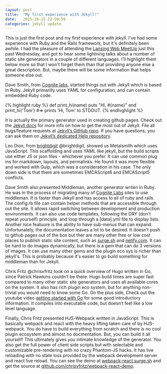 ```yaml
---
layout: post
title:  "My first experience with Jekyll!"
date:   2015-10-15 22:59:59
categories: jekyll update
---
```

This is just the first post and my first experience with jekyll.  I've had some  experience with Ruby and the Rails framework, but it's definitely been awhile.  I had the pleasure of attending the [Lansing Web MeetUp][Lansing-Web] just this past Wednesday, and got to hear some lightning talks about a number of static site generators in a couple of different languages.  I'll highlight them below more so that I won't forget them than that providing anyone else a great description.  But, maybe there will be some information that helps someone else out.

Dave Smith, from [Cognite labs][cognite], started things out with Jekyll which is based in Ruby.  Jekyll primarilly uses YAML for configuration, and can contain embedded Ruby code.  

{% highlight ruby %}
def print_hi(name)
  puts "Hi, #{name}"
end
print_hi('Tom')
#=> prints 'Hi, Tom' to STDOUT.
{% endhighlight %}

It is actually the primary generator used in creating github pages.  Check out the [Jekyll docs][jekyll] for more info on how to get the most out of Jekyll. File all bugs/feature requests at [Jekyll’s GitHub repo][jekyll-gh]. If you have questions, you can ask them on [Jekyll’s dedicated Help repository][jekyll-help].

Leo Dion, from [brightdigit][bright-digit] @brightdigit, showed us Metalsmith which uses JavaScript.  This scaffolding and uses YAML like jekyll, but the build scripts use either JS or json files - whichever you prefer.  It can use common plug ins for markdown, layouts, and permalinks.  He found it was more flexible and worked with Gulp, which was a consideration in his case.  The only down side is that there are sometimes EMCAScript6 and EMCAScript5 conflicts.

Dave Smith also presented Middleman, another generator writen in Ruby.  He was in the process of migrating many of [Cognite Labs][cognite] sites to use middleman.  It is faster than Jekyll and has access to all of ruby and rails.  The config.rb file can contain helper methods that are accessible through out the site.  It allows rapid switching between development and production environments.  It can also use code templates, following the DRY (don't repeat yourself) principle, and loop through a [data].yml file to display lists.  Another nice featuure is the ability to have sub-menus that can expand.  Unfortunately, the documentation leaves a lot to be desired.  It doesn’t push to github pages out of the box but ther are many other free or low cost places to publish static site content, such as [surge.sh][surge] and [netify.com][netify].  It can be hard to do images dynamically, but there is a gem that can do 3 versions of images.  It can use many other gems and the plugin eco sys is richer than jekyll's.  This is probably because it's easier to go build something for middleman than for Jekyll.

 Chris Fritz @chrisvfritz took on a quick overview of Hugo written in Go, since Patrick Hawkins couldn't be there.  Hugo build times are super fast compared to many other static site generators and uses all available cores on the system.  It also has rich plugin eco system, but for anything non-trivial you would need to know some Go.  On the plus side, Check out the youtube video [getting started with Go][get-go] for some good introductory information.  It compiles into executable code, but doesn’t feel like a low level language.

 Finally, Chris Fritz presented HJS-Webpack written in JavaScript.  This is basically webpack and react with the heavy lifting taken care of by HJS-webpack.  You do have to build everything from scratch and there is no cool plugin ecosystem and almost no docmentation.  But, you can build it all yourself! This ultimately gives you intimate knowledge of the generator.  You also get the full power of client side scripts but with selectable and customizable pre-rendering with no crazy Phantom-JS hacks.  It has live reloading with no state loss provided by the webpack development server and react live reload.  You can see the demo at [webpack-react.surge.sh][webpack-react] and get the source at [github.com/chrisvfritz/webpack-react-demo][webpack-react-demo].




[jekyll]: http://jekyllrb.com
[jekyll-gh]: https://github.com/jekyll/jekyll
[jekyll-help]: https://github.com/jekyll/jekyll-help
[Lansing-Web]: http://www.meetup.com/lansingweb/
[bright-digit]: http://www.brightdigit.com
[netify]: https://www.netlify.com
[surge]: http://surge.sh
[get-go]: https://www.youtube.com/watch?v=2KmHtgtEZ1s
[webpack-react]: http://webpack-react.surge.sh
[webpack-react-demo]: https://github.com/chrisvfritz/webpack-react-demo
[cognite]: http://www.cognitelabs.com
